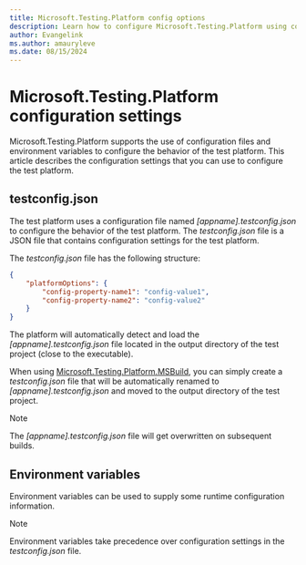 ```yaml
---
title: Microsoft.Testing.Platform config options
description: Learn how to configure Microsoft.Testing.Platform using configuration settings.
author: Evangelink
ms.author: amauryleve
ms.date: 08/15/2024
---
```


# Microsoft.Testing.Platform configuration settings

Microsoft.Testing.Platform supports the use of configuration files and environment variables to configure the behavior of the test platform. This article describes the configuration settings that you can use to configure the test platform.

## testconfig.json

The test platform uses a configuration file named *[appname].testconfig.json* to configure the behavior of the test platform. The *testconfig.json* file is a JSON file that contains configuration settings for the test platform.

The *testconfig.json* file has the following structure:

```json
{
    "platformOptions": {
        "config-property-name1": "config-value1",
        "config-property-name2": "config-value2"
    }
}
```

The platform will automatically detect and load the *[appname].testconfig.json* file located in the output directory of the test project (close to the executable).

When using [Microsoft.Testing.Platform.MSBuild](https://www.nuget.org/packages/Microsoft.Testing.Platform.MSBuild), you can simply create a *testconfig.json* file that will be automatically renamed to *[appname].testconfig.json* and moved to the output directory of the test project.

> [!NOTE]
> The *[appname].testconfig.json* file will get overwritten on subsequent builds.

## Environment variables

Environment variables can be used to supply some runtime configuration information.

> [!NOTE]
> Environment variables take precedence over configuration settings in the *testconfig.json* file.
